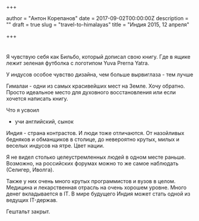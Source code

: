 

+++

author = "Антон Корепанов"
date = 2017-09-02T00:00:00Z
description = ""
draft = true
slug = "travel-to-himalayas"
title = "Индия 2015, 12 апреля"

+++

# 

Я чувствую себя как Бильбо, который дописал свою книгу. Где в ящике лежит зеленая футболка с логотипом Yuva Prerna Yatra. 

У индусов особое чувство дизайна, чем больше вырвиглаза - тем лучше

Гималаи - одни из самых красивейших мест на Земле. Хочу обратно. Просто идеальное место для духовного восстановления или если хочется написать книгу.

Что я усвоил

- учи английский, сынок



Индия - страна контрастов. И люди тоже отличаются. От назойливых бедняков и обманщиков в столице, до невероятно крутых, милых и веселых индусов на ятре. Цвет нации.

Я не видел столько целеустремленных людей в одном месте раньше. Возможно, на российских форумах можно то же самое наблюдать (Селигер, Иволга).

Также у них очень много крутых программистов и вузов в целом. Медицина и лекарственная отрасль на очень хорошем уровне. Много денег вкладывается в IT. В мире будущего Индия может стать одной из ведущих IT-держав.

Гештальт закрыт.
